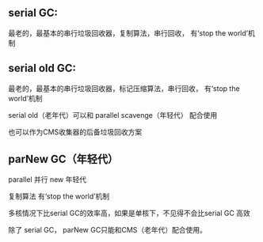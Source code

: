 serial GC:
---
最老的，最基本的串行垃圾回收器，复制算法，串行回收， 有‘stop the world’机制

serial old GC:
---
最老的，最基本的串行垃圾回收器，标记压缩算法，串行回收， 有‘stop the world’机制

serial old（老年代）可以和 parallel scavenge（年轻代） 配合使用

也可以作为CMS收集器的后备垃圾回收方案

parNew GC（年轻代）
---

parallel 并行 new 年轻代

复制算法 有‘stop the world’机制

多核情况下比serial GC的效率高，如果是单核下，不见得不会比serial GC 高效

除了 serial GC， parNew GC只能和CMS（老年代）配合使用。

